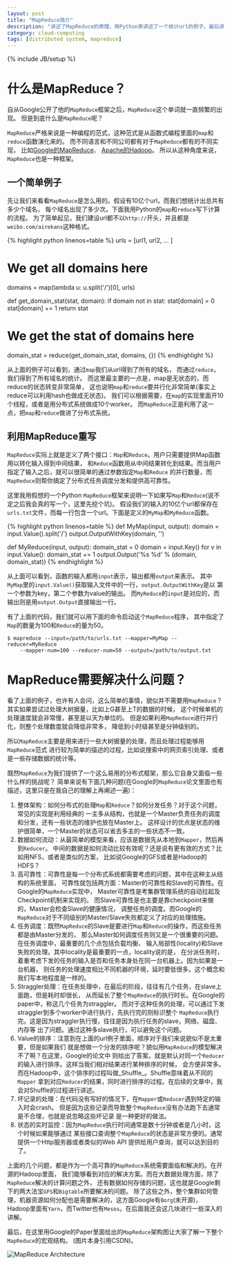 ```yaml
---
layout: post
title: "MapReduce简介"
description: "讲述了MapReduce的原理，用Python来讲述了一个统计url的例子。最后讲了MapReduce面临的挑战和一些解决方法。"
category: cloud-computing
tags: [distributed system, mapreduce]
---
```

{% include JB/setup %}

# 什么是MapReduce？

自从Google公开了他的`MapReduce`框架之后，`MapReduce`这个单词就一直频繁的出现。
但是到底什么是`MapReduce`呢？

`MapReduce`严格来说是一种编程的范式，这种范式是从函数式编程里面的`map`和`reduce`函数演化来的。
而不同语言和不同公司都有对于`MapReduce`都有的不同实现，
比如[Google的MapReduce](http://research.google.com/archive/mapreduce.html)、
[Apache的Hadoop](http://hadoop.apache.org/)。
所以从这种角度来说，`MapReduce`也是一种框架。

## 一个简单例子

先让我们来看看`MapReduce`是怎么用的。假设有10亿个url，而我们想统计出总共有多少个域名，
每个域名出现了多少次。下面我用Python的`map`和`reduce`写下计算的流程。
为了简单起见，我们建设url都不以`http://`开头，并且都是`weibo.com/airekans`这种格式。

{% highlight python linenos=table %}
urls = [url1, url2, ... ]
# We get all domains here
domains = map(lambda u: u.split('/')[0], urls)

def get_domain_stat(stat, domain):
    if domain not in stat:
        stat[domain] = 0
    stat[domain] += 1
    return stat

# We get the stat of domains here
domain_stat = reduce(get_domain_stat, domains, {})
{% endhighlight %}

从上面的例子可以看到，通过`map`我们从url得到了所有的域名，
而通过`reduce`，我们得到了所有域名的统计。
而这里最主要的一点是，map是无状态的，而reduce的状态转变非常简单，
这也说明`map`和`reduce`要并行化非常简单(事实上reduce可以利用hash也做成无状态)。
我们可以根据需要，在`map`的实现里面开10个线程，或者是用分布式系统做成10个worker。
而`MapReduce`正是利用了这一点，把`map`和`reduce`做进了分布式系统。

## 利用MapReduce重写

`MapReduce`实际上就是定义了两个接口：`Map`和`Reduce`。用户只需要提供Map函数用以转化输入得到中间结果，
和`Reduce`函数用从中间结果转化到结果。而当用户指定了输入之后，就可以很简单的通过参数指定`Map`和`Reduce`
的并行数量，而`MapReduce`则帮你搞定了分布式任务调度分发和提供高可靠性。

这里我用假想的一个Python `MapReduce`框架来说明一下如果写`Map`和`Reduce`(说不定之后我会真的写一个，这里先挖个坑)。
假设我们的输入的10亿个url都保存在`urls.txt`文件，而每一行包含一个url。下面是定义的`MyMap`和`MyReduce`函数。

{% highlight python linenos=table %}
def MyMap(input, output):
    domain = input.Value().split('/')
    output.OutputWithKey(domain, '')
    
def MyReduce(input, output):
    domain_stat = 0
    domain = input.Key()
    for v in input.Value():
        domain_stat += 1
    output.Output('%s %d' % (domain, domain_stat))
{% endhighlight %}

从上面可以看到，函数的输入都用`input`表示，输出都用`output`来表示。
其中`MyMap`里的`input.Value()`获取输入文件中的一行，`output.OutputWithKey`是以
第一个参数为key，第二个参数为value的输出。
而`MyReduce`的`input`是对应的，而输出则是用`output.Output`直接输出一行。

有了上面的代码，我们就可以用下面的命令启动这个`MapReduce`程序，
其中指定了`Map`的数量为100和`Reduce`的量为50。

    $ mapreduce --input=/path/to/urls.txt --mapper=MyMap --reducer=MyReduce
        --mapper-num=100 --reducer-num=50 --output=/path/to/output.txt

# MapReduce需要解决什么问题？

看了上面的例子，也许有人会问，这么简单的事情，貌似并不需要用`MapReduce`？
其实如果尝试过处理大树据量，比如上G甚至上T的数据的时候，
这个时候单机的处理速度就会非常慢，甚至是以天为单位的。
但是如果利用`MapReduce`进行并行化，则整个处理数度就会降低非常多，
降低到小时级甚至是分钟级别的。

所以`MapReduce`主要是用来进行一些大树据量的处理，而且处理过程能够用`MapReduce`范式
进行较为简单的描述的过程，比如说搜索中的网页索引处理、或者是一些存储数据的统计等。

既然`MapReduce`为我们提供了一个这么易用的分布式框架，那么它自身又面临一些什么样的挑战呢？
简单来说有下面几种问题(在Google的`MapReduce`论文里面也有描述，这里只是在我自己的理解上再阐述一遍)：

1. 整体架构：如何分布式的处理`Map`和`Reduce`？如何分发任务？对于这个问题，常见的实现是利用经典的
    一主多从结构，也就是一个Master负责任务的调度和分发，还有一些状态的维护也放在Master上。
    这样设计的优点是状态的维护很简单，一个Master的状态可以省去多主的一些状态不一致。
2. 数据如何流动：从最简单的模型来看，应该是数据先从本地到`Mapper`，然后再到`Reducer`。
    中间的数据是如何流动比较有效呢？还是说有更有效的方式？比如用NFS，或者是类似的方案，
    比如说Google的GFS或者是Hadoop的HDFS？
3. 高可靠性：可靠性是每一个分布式系统都需要考虑的问题，其中在这种主从结构的系统里面，
    可靠性就包括两方面：Master的可靠性和Slave的可靠性。在Google的`MapReduce`实现中，
    Master可靠性是考集群管理系统的自动拉起及Checkpoint机制来实现的。
    而Slave可靠性是也主要是靠checkpoint来做的，Master会检查Slave的健康情况，
    调整任务的调度。而Google的`MapReduce`对于不同级别的Master/Slave失败都定义了对应的处理措施。
4. 任务调度：既然`MapReduce`的Slave是要进行`Map`和`Reduce`的操作，而这些任务都是由Master分发的，
    那么Master如何调度任务则又是一个很重要的问题。在任务调度中，最重要的几个点包括负载均衡、
    输入局部性(locality)和Slave失败的处理。其中locality是最重要的一点，locality说的是，
    在分派任务时，着重考虑下发的任务的输入是否和任务本身处在同一台机器上。因为如果是一台机器，
    则任务的处理速度相比不同机器的环境，延时要低很多。这个概念和我们写本地程度是一样的。
5. Straggler处理：在任务处理中，在最后的阶段，往往有几个任务，在slave上面跑，但是耗时却很长，
    从而延长了整个`MapReduce`的执行时长。在Google的paper中，称这几个任务为straggler。
    而对于这种任务的处理，可以通过下发straggler到多个worker中进行执行，先执行完的则标识整个
    `MapReduce`执行完。这是因为straggler执行慢，往往是因为执行任务的slave，网络、磁盘、内存等
    出了问题。通过这种多slave执行，可以避免这个问题。
6. Value的排序：注意到在上面的url例子里面，顺序对于我们来说貌似不是太重要，但是如果我们
    就是想做一个分发的排序呢？貌似用`MapReduce`的模型解决不了啊？在这里，Google的论文中
    则给出了答案，就是默认对同一个`Reducer`的输入进行排序。这样当我们相对结果进行某种排序的时候，
    会方便非常多。而在Hadoop中，这个排序的过程叫做_Shuffle_。Shuffle意味着从不同的`Mapper`
    拿到对应`Reducer`的结果，同时进行排序的过程。在后续的文章中，我会对Shuffle的过程进行讲述。
7. 坏记录的处理：在代码没有写好的情况下，在`Mapper`或`Reducer`遇到特定的输入时会crash。
    但是因为这些记录而导致整个`MapReduce`没有办法跑下去通常是不合理，也就是说忽略这些坏记录
    是一种更好的做法。
8. 状态的实时监控：因为`MapReduce`执行时间通常是数十分钟或者是几小时，这个时候如果能够通过
    某些接口查询整个`MapReduce`的状态是非常方便的。通常提供一个Http服务器或者类似的Web API
    提供给用户查询，就可以达到目的了。

上面的几个问题，都是作为一个高可靠的`MapReduce`系统需要面临和解决的。在开源的Hadoop里面，
我们能够看到对应的解决方案。而在大数据处理方面，除了`MapReduce`解决的计算问题之外，
还有数据如何存储的问题，这也就是Google剩下的两大法宝`GFS`和`Bigtable`所要解决的问题。
除了这些之外，整个集群如何管理，机器资源如何分配也是需要解决的，这方面Google有`Borg`(未开源)，
Hadoop里面有`Yarn`，而Twitter也有`Mesos`。在后面我还会这几块进行一些深入的讲解。

最后，在这里用Google的Paper里面给出的`MapReduce`架构图让大家了解一下整个`MapReduce`的宏观结构。
(图片本身引用CSDN)。

![MapReduce Architecture](http://img.my.csdn.net/uploads/201204/26/1335443612_8438.jpg)


